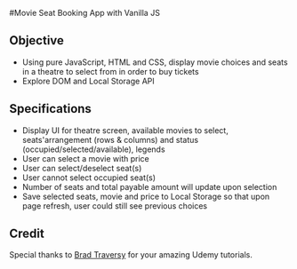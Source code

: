 #Movie Seat Booking App with Vanilla JS

## Objective
- Using pure JavaScript, HTML and CSS, display movie choices and seats in a theatre to select from in order to buy tickets
- Explore DOM and Local Storage API

## Specifications
- Display UI for theatre screen, available movies to select, seats'arrangement (rows & columns) and status (occupied/selected/available), legends
- User can select a movie with price
- User can select/deselect seat(s)
- User cannot select occupied seat(s)
- Number of seats and total payable amount will update upon selection
- Save selected seats, movie and price to Local Storage so that upon page refresh, user could still see previous choices

## Credit
Special thanks to [Brad Traversy](https://github.com/bradtraversy) for your amazing Udemy tutorials.
